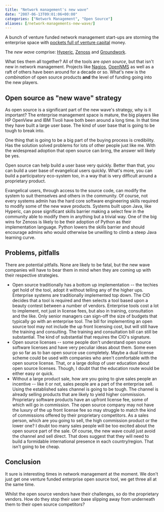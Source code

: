 ```yaml
---
title: "Network management's new wave"
date: "2007-06-13T09:01:06+00:00"
categories: ["Network Management", "Open Source"]
aliases: [/network-managements-new-wave/]
---
```


A bunch of venture funded network management start-ups are storming the enterprise space with [pockets full of venture capital](http://www.networkworld.com/news/2007/060607-management-vc-funding.html) money.

The *new wave* comprise: [Hyperic](http://www.hyperic.com/), [Zenoss](https://www.zenoss.com/) and [Groundwork](http://www.groundworkopensource.com/).

What ties them all together? All of the tools are *open source*, but that isn't new in network management. Projects like [Nagios](http://www.nagios.org/), [OpenNMS](https://www.opennms.org/) as well as a raft of others have been around for a decade or so. What's new is the *combination* of open source products **and** the level of funding going into the new players.

## Open source as "new wave" strategy

As open source is a significant part of the new wave's strategy, why is it important? The enterprise management space is mature, the big players like HP OpenView and IBM Tivoli have both been around a long time. In that time they have built a large user base. The kind of user base that is going to be tough to break into.

One thing that is going to be a big part of the buying process is credibility. Has the solution solved problems for lots of other people just like me. With the widespread adoption that open source can bring, the answer will likely be yes.

Open source can help build a user base very quickly. Better than that, you can build a user base of evangelical users quickly. What's more, you can build a participatory eco-system too, in a way that is very difficult around a proprietary product.

Evangelical users, through access to the source code, can modify the system to suit themselves and others in the community. Of course, not every systems admin has the hard core software engineering skills required to modify some of the new wave products. Systems built upon Java, like Hyperic, can pose significant skills barrier making a select few in the community able to modify them in anything but a trivial way. One of the big wins for Zenoss is likely to be their adoption of Python as their implementation language. Python lowers the skills barrier and should encourage admins who would otherwise be unwilling to climb a steep Java learning curve.

## Problems, pitfalls

There are potential pitfalls. None are likely to be fatal, but the new wave companies will have to bear them in mind when they are coming up with their respective strategies.

- Open source traditionally has a bottom up implementation -- the techies get hold of the tool, adopt it without telling any of the higher ups. Enterprise systems are traditionally implemented top down. The CIO decides that a tool is required and then selects a tool based upon a beauty contest between a number of vendors. Enterprise tools cost a lot to implement, not just in license fees, but also in training, consultation and the like. Only senior managers can sign-off the size of budgets that typically go with an enterprise tool. The bill for implementing an open source tool may not include the up front licensing cost, but will still have the training and consulting. The training and consultation bill can still be substantial. The kind of substantial that requires the CIO's signature.
- Open source licenses -- some people don't understand open source software licenses and have very peculiar ideas about them. Some even go so far as to ban open source use completely. Maybe a dual license scheme could be used with companies who aren't comfortable with the open source license. That, or a large dollop of user education about open source licenses. Though, I doubt that the education route would be either easy or quick.
- Without a large product sale, how are you going to give sales people an incentive -- like it or not, sales people are a part of the enterprise sell. Using the established sales channel is going to be tough. The channel is already selling products that are likely to yield higher commission. Proprietary software products have an upfront license fee, some of which will go in commission. The open source company may not have the luxury of the up front license fee so may struggle to match the kind of commissions offered by their proprietary competitors. As a sales person, which are you going to sell, the high commission product or the lower one? I doubt too many sales people will be too excited about the open source part of the sale. Of course, the new wave could just avoid the channel and sell direct. That does suggest that they will need to build a formidable international presence in each country/region. That isn't going to be cheap.

## Conclusion

It sure is interesting times in network management at the moment. We don't just get one venture funded enterprise open source tool, we get three all at the same time.

Whilst the open source vendors have their challenges, so do the proprietary vendors. How do they stop their user base slipping away from underneath them to their open source competitors?
